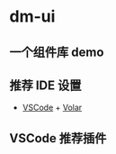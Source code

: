 # dm-ui

## 一个组件库 demo

## 推荐 IDE 设置

- [VSCode](https://code.visualstudio.com/) + [Volar](https://marketplace.visualstudio.com/items?itemName=johnsoncodehk.volar)

## VSCode 推荐插件
